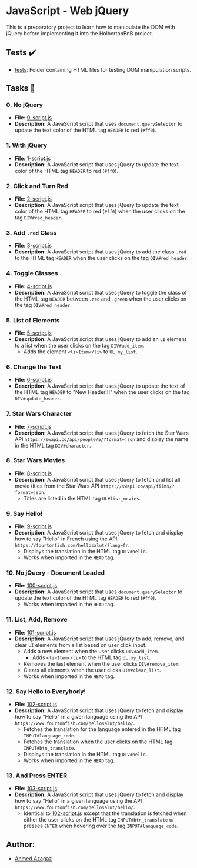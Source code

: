 # JavaScript - Web jQuery

This is a preparatory project to learn how to manipulate the DOM with jQuery before implementing it into the HolbertonBnB project.

## Tests :heavy_check_mark:

* [tests](./tests): Folder containing HTML files for testing DOM manipulation scripts.

## Tasks :page_with_curl:

### 0. No jQuery
- **File:** [0-script.js](./0-script.js)
- **Description:** A JavaScript script that uses `document.querySelector` to update the text color of the HTML tag `HEADER` to red (`#ff0`).

### 1. With jQuery
- **File:** [1-script.js](./1-script.js)
- **Description:** A JavaScript script that uses jQuery to update the text color of the HTML tag `HEADER` to red (`#ff0`).

### 2. Click and Turn Red
- **File:** [2-script.js](./2-script.js)
- **Description:** A JavaScript script that uses jQuery to update the text color of the HTML tag `HEADER` to red (`#ff0`) when the user clicks on the tag `DIV#red_header`.

### 3. Add `.red` Class
- **File:** [3-script.js](./3-script.js)
- **Description:** A JavaScript script that uses jQuery to add the class `.red` to the HTML tag `HEADER` when the user clicks on the tag `DIV#red_header`.

### 4. Toggle Classes
- **File:** [4-script.js](./4-script.js)
- **Description:** A JavaScript script that uses jQuery to toggle the class of the HTML tag `HEADER` between `.red` and `.green` when the user clicks on the tag `DIV#red_header`.

### 5. List of Elements
- **File:** [5-script.js](./5-script.js)
- **Description:** A JavaScript script that uses jQuery to add an `LI` element to a list when the user clicks on the tag `DIV#add_item`.
  - Adds the element `<li>Item</li>` to `UL.my_list`.

### 6. Change the Text
- **File:** [6-script.js](./6-script.js)
- **Description:** A JavaScript script that uses jQuery to update the text of the HTML tag `HEADER` to "New Header!!!" when the user clicks on the tag `DIV#update_header`.

### 7. Star Wars Character
- **File:** [7-script.js](./7-script.js)
- **Description:** A JavaScript script that uses jQuery to fetch the Star Wars API `https://swapi.co/api/people/5/?format=json` and display the name in the HTML tag `DIV#character`.

### 8. Star Wars Movies
- **File:** [8-script.js](./8-script.js)
- **Description:** A JavaScript script that uses jQuery to fetch and list all movie titles from the Star Wars API `https://swapi.co/api/films/?format=json`.
  - Titles are listed in the HTML tag `UL#list_movies`.

### 9. Say Hello!
- **File:** [9-script.js](./9-script.js)
- **Description:** A JavaScript script that uses jQuery to fetch and display how to say "Hello" in French using the API `https://fourtonfish.com/hellosalut/?lang=fr`.
  - Displays the translation in the HTML tag `DIV#hello`.
  - Works when imported in the `HEAD` tag.

### 10. No jQuery - Document Loaded
- **File:** [100-script.js](./100-script.js)
- **Description:** A JavaScript script that uses `document.querySelector` to update the text color of the HTML tag `HEADER` to red (`#ff0`).
  - Works when imported in the `HEAD` tag.

### 11. List, Add, Remove
- **File:** [101-script.js](./101-script.js)
- **Description:** A JavaScript script that uses jQuery to add, remove, and clear `LI` elements from a list based on user click input.
  - Adds a new element when the user clicks `DIV#add_item`.
    - Adds `<li>Item</li>` to the HTML tag `UL.my_list`.
  - Removes the last element when the user clicks `DIV#remove_item`.
  - Clears all elements when the user clicks `DIV#clear_list`.
  - Works when imported in the `HEAD` tag.

### 12. Say Hello to Everybody!
- **File:** [102-script.js](./102-script.js)
- **Description:** A JavaScript script that uses jQuery to fetch and display how to say "Hello" in a given language using the API `https://www.fourtonfish.com/hellosalut/hello/`.
  - Fetches the translation for the language entered in the HTML tag `INPUT#language_code`.
  - Fetches the translation when the user clicks on the HTML tag `INPUT#btn_translate`.
  - Displays the translation in the HTML tag `DIV#hello`.
  - Works when imported in the `HEAD` tag.

### 13. And Press ENTER
- **File:** [103-script.js](./103-script.js)
- **Description:** A JavaScript script that uses jQuery to fetch and display how to say "Hello" in a given language using the API `https://www.fourtonfish.com/hellosalut/hello/`.
  - Identical to [102-script.js](./102-script.js) except that the translation is fetched when either the user clicks on the HTML tag `INPUT#btn_translate` or presses `ENTER` when hovering over the tag `INPUT#language_code`.

## Author:

- [Ahmed Azagaz](https://www.linkedin.com/in/ahmed-azagaz-0678b7281/)
